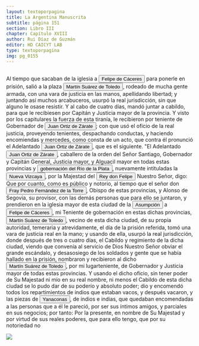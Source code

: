 ```yaml
---
layout: textoporpagina
title: La Argentina Manuscrita
subtitle: página 151
section: Libro III
chapter: Capítulo XVIII
author: Rui Díaz de Guzmán
editor: HD CAICYT LAB
type: textoporpagina
img: pg_0155
---
```

<div class="row">
    <div class="column">
<p>Al tiempo que sacaban de la iglesia a <button class="balloon" data-balloon-pos="up" data-balloon-length="large" data-balloon="Felipe de Cáceres (n. Madrid, ca. 1538) fue un conquistador, explorador y colonizador español.Se desempeñó como gobernador interino del Ríode la Plata y del Paraguay, con sede en Asunción,entre el 11 de diciembre de 1568 hasta el 14 dejulio de 1572.">Felipe de Cáceres</button> para ponerle en prisión, salió a la plaza <button class="balloon" data-balloon-pos="up" data-balloon-length="large" data-balloon="Martín Suárez de Toledo nacido como Martín II Suárez de Toledo y Saavedra fue un hidalgo, militar y explorador español que se desempeñó como teniente de gobernador de Asunción desde 1569 y luego como administrador interino de la gobernación del Río de la Plata y del Paraguay, entre 1572 y 1574, al ser depuesto Felipe de Cáceres quien a su vez estaba suplantando al adelantado Juan Ortiz de Zárate, siendo este hecho perpetrado por el obispo Pedro Fernández de la Torre. En el año 1573 comisionó al entonces alguacil mayor del Río de la Plata, Juan de Garay, para que fundara una nueva ciudad que sirviera de conexión marítima, la cual se llamaría &quot;Santa Fe de la Vera Cruz&quot;.">Martín Suárez de Toledo</button>, rodeado de mucha gente armada, con una vara de justicia en las manos, apellidando libertad; y juntando así muchos arcabuceros, usurpó la real jurisdicción, sin que alguno le osase resistir. Y al cabo de cuatro días, mandó juntar a cabildo, para que le recibiesen por Capitán y Justicia mayor de la provincia. Y visto por los capitulares la fuerza de esta tiranía, le recibieron por teniente de Gobernador de <button class="balloon" data-balloon-pos="up" data-balloon-length="large" data-balloon="Juan Ortiz de Zárate (Orduña de Vizcaya, Corona de Castilla, ca. 1515 - Asunción, gobernación del Río de la Plata y del Paraguay, 26 de enero de 1576) era un conquistador y colonizador español que reemplazó al gobernador Francisco Ortiz de Vergara, con sede en Asunción y que más tarde, en 1567, fuera nombrado tercer adelantado del Río de la Plata en forma interina por disposición del virrey del Perú, el licenciado Lope García de Castro, y confirmado para dos generaciones por el rey Felipe II de España.">Juan Ortiz de Zárate</button>; con que usó el oficio de la real justicia, proveyendo tenientes, despachando conductas, y haciendo encomiendas y mercedes, como consta de un acto, que contra él pronunció el Adelantado <button class="balloon" data-balloon-pos="up" data-balloon-length="large" data-balloon="Juan Ortiz de Zárate (Orduña de Vizcaya, Corona de Castilla, ca. 1515 - Asunción, gobernación del Río de la Plata y del Paraguay, 26 de enero de 1576) era un conquistador y colonizador español que reemplazó al gobernador Francisco Ortiz de Vergara, con sede en Asunción y que más tarde, en 1567, fuera nombrado tercer adelantado del Río de la Plata en forma interina por disposición del virrey del Perú, el licenciado Lope García de Castro, y confirmado para dos generaciones por el rey Felipe II de España.">Juan Ortiz de Zárate</button>, que es el siguiente. &quot;El Adelantado <button class="balloon" data-balloon-pos="up" data-balloon-length="large" data-balloon="Juan Ortiz de Zárate (Orduña de Vizcaya, Corona de Castilla, ca. 1515 - Asunción, gobernación del Río de la Plata y del Paraguay, 26 de enero de 1576) era un conquistador y colonizador español que reemplazó al gobernador Francisco Ortiz de Vergara, con sede en Asunción y que más tarde, en 1567, fuera nombrado tercer adelantado del Río de la Plata en forma interina por disposición del virrey del Perú, el licenciado Lope García de Castro, y confirmado para dos generaciones por el rey Felipe II de España.">Juan Ortiz de Zárate</button>, caballero de la orden del Señor Santiago, Gobernador y Capitán General, Justicia mayor, y Alguacil mayor en todas estas provincias y <a href="https://recogito.pelagios.org/document/wzqxhk0h3vpikm/part/1/edit#67e29ac8-f6d4-494b-8f4c-dc2f1aa0118e" target="_blank"><button class="balloon" data-balloon-pos="up" data-balloon-length="large" data-balloon="Refiere a la Provincia del Río de la Plata, un espacio creado a partir de las capitulaciones que firmó el primer adelantado Pedro de Mendoza con Carlos I en 1534.La misma limitaba al norte con los territorios otorgados a Diego de Almagro, ocupando una franja que se extendería entre el Mar del Sur y el Mar Océano Austral. La exploración y ocupación efectiva del terreno delimitarían el espacio de la provincia del Río de la Plata al sector atlántico y específicamente, al eje fluvial Paraná-Plata.">gobernación del Río de la Plata</button></a>, nuevamente intituladas la <a href="https://recogito.pelagios.org/document/wzqxhk0h3vpikm/part/1/edit#7aeb5bdd-a429-46c1-abb5-a9f87e3994f6" target="_blank"><button class="balloon" data-balloon-pos="up" data-balloon-length="large" data-balloon="Refiere a la Provincia del Río de la Plata, un espacio creado a partir de las capitulaciones que firmó el primer adelantado Pedro de Mendoza con Carlos I en 1534.La misma limitaba al norte con los territorios otorgados a Diego de Almagro, ocupando una franja que se extendería entre el Mar del Sur y el Mar Océano Austral. La exploración y ocupación efectiva del terreno delimitarían el espacio de la provincia del Río de la Plata al sector atlántico y específicamente, al eje fluvial Paraná-Plata.">Nueva Vizcaya</button></a>, por la Majestad del <button class="balloon" data-balloon-pos="up" data-balloon-length="large" data-balloon="Felipe II de España, llamado &quot;el Prudente&quot; (Valladolid, 21 de mayo de 1527-San Lorenzo de El Escorial, 13 de septiembre de 1598), fue rey de España​ desde el 15 de enero de 1556 hasta su muerte, de Nápoles y Sicilia desde 1554 y de Portugal y los Algarves —como Felipe I— desde 1580, realizando la tan ansiada unión dinástica que duró sesenta años. Fue asimismo rey de Inglaterra e Irlanda iure uxoris, por su matrimonio con María I, entre 1554 y 1558. Hijo y heredero de Carlos I de España e Isabel de Portugal, hermano de María de Austria y Juana de Austria, nieto por vía paterna de Juana I de Castilla y Felipe I de Castilla y de Manuel I de Portugal y María de Aragón por vía materna; murió el 13 de septiembre de 1598 a los 71 años de edad, en el monasterio de San Lorenzo de El EscorialSu reinado se caracterizó por la exploración global y la expansión territorial a través de los océanos Atlántico y Pacífico. Con Felipe II la Monarquía Hispánica llegó a ser la primera potencia de Europa y el Imperio español alcanzó su apogeo. Fue el primer imperio de ámbito mundial. Por primera vez en la historia, un imperio integraba territorios de todos los continentes habitados.">Rey don Felipe</button> Nuestro Señor, digo: Que por cuanto, como es público y notorio, al tiempo que el señor don <button class="balloon" data-balloon-pos="up" data-balloon-length="large" data-balloon="Fray PedroFernández de la Torre, franciscano nacido en Baeza, España.,  hizo su solemne entrada en Asunción oficiarcomo primer Obispo del Paraguay, en la víspera del Domingo de Ramos del año1555. Llega con la armada de Martín de Orue, portador del Nombramiento real deMartínez de Irala como Gobernador de aquella Provincia.">Fray Pedro Fernández de la Torre</button>, Obispo de estas provincias, y Alonso de Segovia, su provisor, con las demás personas que para ello se juntaron, y prendieron en la iglesia mayor de esta ciudad de la <a href="https://recogito.pelagios.org/document/wzqxhk0h3vpikm/part/1/edit#850a4ee3-1c0e-4313-8ec4-e5fdd8153e68" target="_blank"><button class="balloon" data-balloon-pos="up" data-balloon-length="large" data-balloon="Es Asunción del Paraguay.">Asumpción</button></a> a <button class="balloon" data-balloon-pos="up" data-balloon-length="large" data-balloon="Felipe de Cáceres (n. Madrid, ca. 1538) fue un conquistador, explorador y colonizador español.Se desempeñó como gobernador interino del Ríode la Plata y del Paraguay, con sede en Asunción,entre el 11 de diciembre de 1568 hasta el 14 dejulio de 1572.">Felipe de Cáceres</button>, mi Teniente de gobernación en estas dichas provincias, <button class="balloon" data-balloon-pos="up" data-balloon-length="large" data-balloon="Martín Suárez de Toledo nacido como Martín II Suárez de Toledo y Saavedra fue un hidalgo, militar y explorador español que se desempeñó como teniente de gobernador de Asunción desde 1569 y luego como administrador interino de la gobernación del Río de la Plata y del Paraguay, entre 1572 y 1574, al ser depuesto Felipe de Cáceres quien a su vez estaba suplantando al adelantado Juan Ortiz de Zárate, siendo este hecho perpetrado por el obispo Pedro Fernández de la Torre. En el año 1573 comisionó al entonces alguacil mayor del Río de la Plata, Juan de Garay, para que fundara una nueva ciudad que sirviera de conexión marítima, la cual se llamaría &quot;Santa Fe de la Vera Cruz&quot;.">Martín Suárez de Toledo</button>, vecino de esta dicha ciudad, de su propia autoridad, temeraria y atrevidamente, el día de la prisión referida, tomó una vara de justicia real en la mano; y usando de ella, usurpó la real jurisdicción, donde después de tres o cuatro días, el Cabildo y regimiento de la dicha ciudad, viendo que convenía al servicio de Dios Nuestro Señor obviar el grande escándalo, y desasosiego de los soldados y gente que se había hallado en la prisión, nombraron y recibieron al dicho <button class="balloon" data-balloon-pos="up" data-balloon-length="large" data-balloon="Martín Suárez de Toledo nacido como Martín II Suárez de Toledo y Saavedra fue un hidalgo, militar y explorador español que se desempeñó como teniente de gobernador de Asunción desde 1569 y luego como administrador interino de la gobernación del Río de la Plata y del Paraguay, entre 1572 y 1574, al ser depuesto Felipe de Cáceres quien a su vez estaba suplantando al adelantado Juan Ortiz de Zárate, siendo este hecho perpetrado por el obispo Pedro Fernández de la Torre. En el año 1573 comisionó al entonces alguacil mayor del Río de la Plata, Juan de Garay, para que fundara una nueva ciudad que sirviera de conexión marítima, la cual se llamaría &quot;Santa Fe de la Vera Cruz&quot;.">Martín Suárez de Toledo</button>, por mi lugarteniente, de Gobernador y Justicia mayor de todas estas provincias. Y usando el dicho oficio, sin tener poder de Su Majestad ni mío en su real nombre, ni menos el Cabildo de esta dicha ciudad se lo pudo dar de su poderío y absoluto poder; dio y encomendó todos los repartimientos de indios que estaban vacos, y después vacaron, y las piezas de <button class="balloon" data-balloon-pos="up" data-balloon-length="large" data-balloon="Yanacona(probablemente del quechua &quot;yanakuna&quot;. Los europeos le dieronel uso para referirse a los &quot;negros&quot; por la condición servil quepresentaban al igual que los yana​) fue un término empleado como equivalente a&quot;auxiliar&quot; o &quot;ayudante&quot;, y especialmente usado paradenominar a los porteadores de los ejércitos del Tahuantinsuyo o &quot;ImperioInca&quot;.Los españoles, durante la conquista del Perú,comenzaron a usar la denominación para referirse a los pueblos indígenas quetenían de servidumbre, ya fuera en sus encomiendas o en integrados a lasformaciones militares como &quot;indios auxiliares&quot;. La palabra fuetambién usada durante la conquista de otras áreas de Sudamérica. La utilizacióndespectiva del vocablo es de origen mapuche, quienes denominaban Yanaconas ensu acepción de &quot;servil&quot; y &quot;cobarde&quot; a los Incas y otrosindígenas de etnias quechuas que servían como soldada del conquistador español.">Yanaconas</button>, de indios e indias, que quedaban encomendadas a las personas que a él le pareció, por ser sus íntimos amigos, y parciales en sus negocios; por tanto: Por la presente, en nombre de Su Majestad y por virtud de sus reales poderes, que para ello tengo, que por su notoriedad no</p></div>

<div class="column">
<a href="{{site.baseurl}}/assets/img/argentina_manuscrita/{{page.img}}.jpg"><img src="{{site.baseurl}}/assets/img/argentina_manuscrita/{{page.img}}.jpg"></a>
</div>
</div>